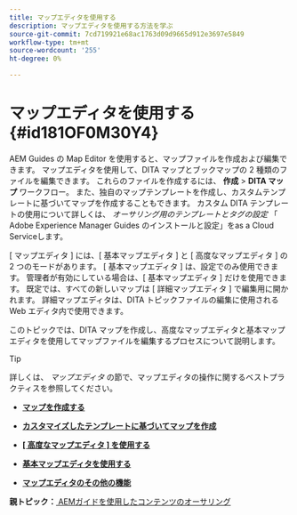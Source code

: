 ```yaml
---
title: マップエディタを使用する
description: マップエディタを使用する方法を学ぶ
source-git-commit: 7cd719921e68ac1763d09d9665d912e3697e5849
workflow-type: tm+mt
source-wordcount: '255'
ht-degree: 0%

---
```



# マップエディタを使用する {#id181OF0M30Y4}

AEM Guides の Map Editor を使用すると、マップファイルを作成および編集できます。 マップエディタを使用して、DITA マップとブックマップの 2 種類のファイルを編集できます。 これらのファイルを作成するには、 **作成** \> **DITA マップ** ワークフロー。 また、独自のマップテンプレートを作成し、カスタムテンプレートに基づいてマップを作成することもできます。 カスタム DITA テンプレートの使用について詳しくは、 *オーサリング用のテンプレートとタグの設定* 「 Adobe Experience Manager Guides のインストールと設定」をas a Cloud Serviceします。

[ マップエディタ ] には、[ 基本マップエディタ ] と [ 高度なマップエディタ ] の 2 つのモードがあります。 [ 基本マップエディタ ] は、設定でのみ使用できます。 管理者が有効にしている場合は、[ 基本マップエディタ ] だけを使用できます。 既定では、すべての新しいマップは [ 詳細マップエディタ ] で編集用に開かれます。 詳細マップエディタは、DITA トピックファイルの編集に使用される Web エディタ内で使用できます。

このトピックでは、DITA マップを作成し、高度なマップエディタと基本マップエディタを使用してマップファイルを編集するプロセスについて説明します。

>[!TIP]
>
> 詳しくは、 *マップエディタ* の節で、マップエディタの操作に関するベストプラクティスを参照してください。

- **[マップを作成する](map-editor-create-map.md)**

- **[カスタマイズしたテンプレートに基づいてマップを作成](create-maps-customized-templates.md)**

- **[[ 高度なマップエディタ ] を使用する](map-editor-advanced-map-editor.md)**

- **[基本マップエディタを使用する](map-editor-basic-map-editor.md)**

- **[マップエディタのその他の機能](map-editor-other-features.md)**


**親トピック：**[ AEMガイドを使用したコンテンツのオーサリング](authoring-content-xml-doc.md)

